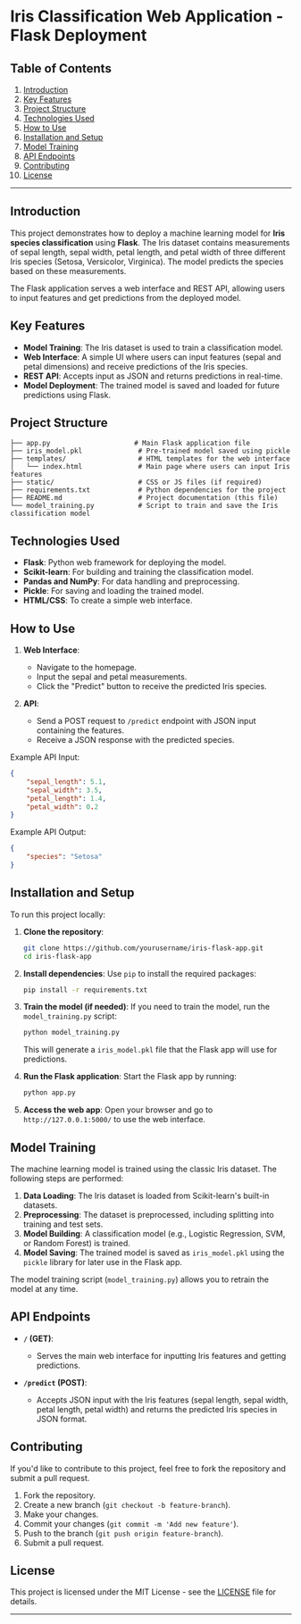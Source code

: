

# Iris Classification Web Application - Flask Deployment

## Table of Contents
1. [Introduction](#introduction)
2. [Key Features](#key-features)
3. [Project Structure](#project-structure)
4. [Technologies Used](#technologies-used)
5. [How to Use](#how-to-use)
6. [Installation and Setup](#installation-and-setup)
7. [Model Training](#model-training)
8. [API Endpoints](#api-endpoints)
9. [Contributing](#contributing)
10. [License](#license)

---

## Introduction

This project demonstrates how to deploy a machine learning model for **Iris species classification** using **Flask**. The Iris dataset contains measurements of sepal length, sepal width, petal length, and petal width of three different Iris species (Setosa, Versicolor, Virginica). The model predicts the species based on these measurements.

The Flask application serves a web interface and REST API, allowing users to input features and get predictions from the deployed model.

## Key Features

- **Model Training**: The Iris dataset is used to train a classification model.
- **Web Interface**: A simple UI where users can input features (sepal and petal dimensions) and receive predictions of the Iris species.
- **REST API**: Accepts input as JSON and returns predictions in real-time.
- **Model Deployment**: The trained model is saved and loaded for future predictions using Flask.

## Project Structure

```
├── app.py                     # Main Flask application file
├── iris_model.pkl              # Pre-trained model saved using pickle
├── templates/                  # HTML templates for the web interface
│   └── index.html              # Main page where users can input Iris features
├── static/                     # CSS or JS files (if required)
├── requirements.txt            # Python dependencies for the project
├── README.md                   # Project documentation (this file)
└── model_training.py           # Script to train and save the Iris classification model
```

## Technologies Used

- **Flask**: Python web framework for deploying the model.
- **Scikit-learn**: For building and training the classification model.
- **Pandas and NumPy**: For data handling and preprocessing.
- **Pickle**: For saving and loading the trained model.
- **HTML/CSS**: To create a simple web interface.

## How to Use

1. **Web Interface**: 
   - Navigate to the homepage.
   - Input the sepal and petal measurements.
   - Click the "Predict" button to receive the predicted Iris species.

2. **API**:
   - Send a POST request to `/predict` endpoint with JSON input containing the features.
   - Receive a JSON response with the predicted species.

Example API Input:
```json
{
    "sepal_length": 5.1,
    "sepal_width": 3.5,
    "petal_length": 1.4,
    "petal_width": 0.2
}
```

Example API Output:
```json
{
    "species": "Setosa"
}
```

## Installation and Setup

To run this project locally:

1. **Clone the repository**:
   ```bash
   git clone https://github.com/yourusername/iris-flask-app.git
   cd iris-flask-app
   ```

2. **Install dependencies**:
   Use `pip` to install the required packages:
   ```bash
   pip install -r requirements.txt
   ```

3. **Train the model (if needed)**:
   If you need to train the model, run the `model_training.py` script:
   ```bash
   python model_training.py
   ```

   This will generate a `iris_model.pkl` file that the Flask app will use for predictions.

4. **Run the Flask application**:
   Start the Flask app by running:
   ```bash
   python app.py
   ```

5. **Access the web app**:
   Open your browser and go to `http://127.0.0.1:5000/` to use the web interface.

## Model Training

The machine learning model is trained using the classic Iris dataset. The following steps are performed:

1. **Data Loading**: The Iris dataset is loaded from Scikit-learn's built-in datasets.
2. **Preprocessing**: The dataset is preprocessed, including splitting into training and test sets.
3. **Model Building**: A classification model (e.g., Logistic Regression, SVM, or Random Forest) is trained.
4. **Model Saving**: The trained model is saved as `iris_model.pkl` using the `pickle` library for later use in the Flask app.

The model training script (`model_training.py`) allows you to retrain the model at any time.

## API Endpoints

- **`/` (GET)**: 
   - Serves the main web interface for inputting Iris features and getting predictions.

- **`/predict` (POST)**: 
   - Accepts JSON input with the Iris features (sepal length, sepal width, petal length, petal width) and returns the predicted Iris species in JSON format.

## Contributing

If you'd like to contribute to this project, feel free to fork the repository and submit a pull request.

1. Fork the repository.
2. Create a new branch (`git checkout -b feature-branch`).
3. Make your changes.
4. Commit your changes (`git commit -m 'Add new feature'`).
5. Push to the branch (`git push origin feature-branch`).
6. Submit a pull request.

## License

This project is licensed under the MIT License - see the [LICENSE](LICENSE) file for details.

---

